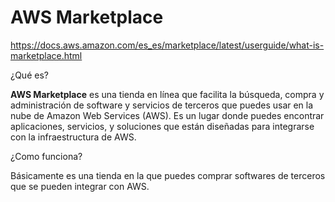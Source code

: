 # AWS Marketplace

https://docs.aws.amazon.com/es_es/marketplace/latest/userguide/what-is-marketplace.html

¿Qué es?

**AWS Marketplace** es una tienda en línea que facilita la búsqueda, compra y administración de software y servicios de terceros que puedes usar en la nube de Amazon Web Services (AWS). Es un lugar donde puedes encontrar aplicaciones, servicios, y soluciones que están diseñadas para integrarse con la infraestructura de AWS.

¿Como funciona?

Básicamente es una tienda en la que puedes comprar softwares de terceros que se pueden integrar con AWS.